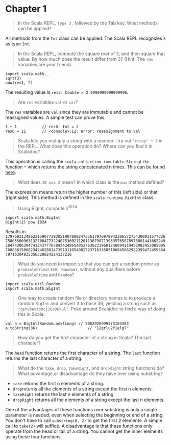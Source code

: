 # Chapter 1
> In the Scala REPL, `type 3.` followed by the Tab key. What methods can be applied?

All methods from the `Int` class can be applied. The Scala REPL recognizes `3` as type `Int`.

> In the Scala REPL, compute the square root of 3, and then square that value. By how much does the result differ from 3? (Hint: The `res` variables are your friend).

```
import scala.math._
sqrt(3)
pow(res1, 2)
```
The resulting value is `res2: Double = 2.9999999999999996`.

> Are `res` variables `val` or `var`?

The `res` variables are `val` since they are immutable and cannot be reassigned values. A simple test can prove this.

```
1 + 1			// res0: Int = 2
res0 = 11		// <console>:12: error: reassignment to val
```

> Scala lets you multiply a string with a number--try out `"crazy" * 3` in the REPL. What does this operation do? Where can you find it in Scaladoc?

This operation is calling the `scala.collection.immutable.StringLike` function `*` which returns the string concatenated n times. This can be found [here](http://www.scala-lang.org/api/2.11.5/index.html#scala.collection.immutable.StringLike).

> What does `10 max 2` mean? In which class is the `max` method defined?

The expression means return the higher number of this (left side) or that (right side). This method is defined in the `scala.runtime.RichInt` class.

> Using BigInt, compute 2<sup>1024</sup>.

```
import scala.math.BigInt
BigInt(2) pow 1024
```
Results in `179769313486231590772930519078902473361797697894230657273430081157732675805500963132708477322407536021120113879871393357658789768814416622492847430639474124377767893424865485276302219601246094119453082952085005768838150682342462881473913110540827237163350510684586298239947245938479716304835356329624224137216`

> What do you need to import so that you can get a random prime as `probablePrime(100, Random)`, without any qualifiers before `probablePrime` and `Random`?

```
import scala.util.Random
import scala.math.BigInt
```

> One way to create random file or directory names is to produce a random `BigInt` and convert it to base 36, yielding a string such as `"qsnvbevtomcj38o06kul"`. Poke around Scaladoc to find a way of doing this in Scala.

```
val a = BigInt(Random.nextLong)	// 5062926999373103383
a.toString(36)						// "12grlu2f1elg7"
```

> How do you get the first character of a string in Scala? The last character?

The `head` function returns the first character of a string. The `last` function returns the last character of a string.

> What do the `take`, `drop`, `takeRight`, and `dropRight` string functions do? What advantage or disadvantage do they have over using substring?

* `take` returns the first n elements of a string.
* `drop`returns all the elements of a string except the first n elements.
* `takeRight` returns the last n elements of a string.
* `dropRight` returns all the elements of a string except the last n elements.

One of the advantages of these functions over substring is only a single parameter is needed, even when selecting the beginning or end of a string. You don't have to call `substring(0, 2)` to get the first 2 elements. A simple call to `take(2)` will suffice. A disadvantage is that these functions only operate from the head or tail of a string. You cannot get the inner elements using these four functions.